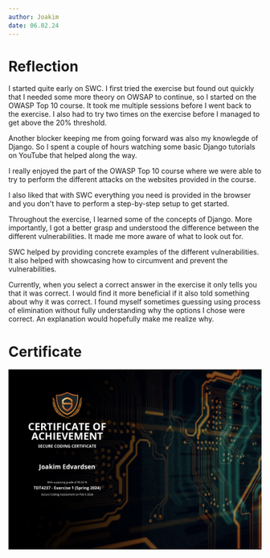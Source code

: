 ```yaml
---
author: Joakim
date: 06.02.24
---
```


# Reflection

I started quite early on SWC. I first tried the exercise but found out quickly that I needed some more theory on OWSAP to continue, so I started on the OWASP Top 10 course. It took me multiple sessions before I went back to the exercise. I also had to try two times on the exercise before I managed to get above the 20% threshold.

Another blocker keeping me from going forward was also my knowlegde of Django. So I spent a couple of hours watching some basic Django tutorials on YouTube that helped along the way.

I really enjoyed the part of the OWASP Top 10 course where we were able to try to perform the different attacks on the websites provided in the course.

I also liked that with SWC everything you need is provided in the browser and you don't have to perform a step-by-step setup to get started.

Throughout the exercise, I learned some of the concepts of Django. More importantly, I got a better grasp and understood the difference between the different vulnerabilities. It made me more aware of what to look out for.

SWC helped by providing concrete examples of the different vulnerabilities. It also helped with showcasing how to circumvent and prevent the vulnerabilities.

Currently, when you select a correct answer in the exercise it only tells you that it was correct. I would find it more beneficial if it also told something about why it was correct. I found myself sometimes guessing using process of elimination without fully understanding why the options I chose were correct. An explanation would hopefully make me realize why.

# Certificate

![Certificate](./certificate.PNG)
